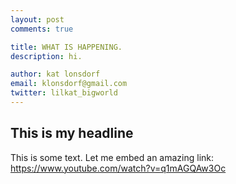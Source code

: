 ```yaml
---
layout: post
comments: true

title: WHAT IS HAPPENING.
description: hi.

author: kat lonsdorf
email: klonsdorf@gmail.com
twitter: lilkat_bigworld
---
```


## This is my headline

This is some text.
Let me embed an amazing link:
https://www.youtube.com/watch?v=q1mAGQAw3Oc
